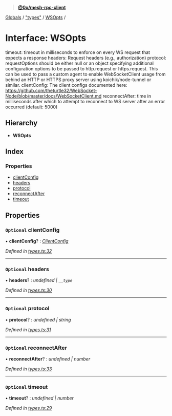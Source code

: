 > **[@0x/mesh-rpc-client](../README.md)**

[Globals](../globals.md) / ["types"](../modules/_types_.md) / [WSOpts](_types_.wsopts.md) /

# Interface: WSOpts

timeout: timeout in milliseconds to enforce on every WS request that expects a response
headers: Request headers (e.g., authorization)
protocol: requestOptions should be either null or an object specifying additional configuration options to be
passed to http.request or https.request. This can be used to pass a custom agent to enable WebSocketClient usage
from behind an HTTP or HTTPS proxy server using koichik/node-tunnel or similar.
clientConfig: The client configs documented here: https://github.com/theturtle32/WebSocket-Node/blob/master/docs/WebSocketClient.md
reconnectAfter: time in milliseconds after which to attempt to reconnect to WS server after an error occurred (default: 5000)

## Hierarchy

* **WSOpts**

## Index

### Properties

* [clientConfig](_types_.wsopts.md#optional-clientconfig)
* [headers](_types_.wsopts.md#optional-headers)
* [protocol](_types_.wsopts.md#optional-protocol)
* [reconnectAfter](_types_.wsopts.md#optional-reconnectafter)
* [timeout](_types_.wsopts.md#optional-timeout)

## Properties

### `Optional` clientConfig

• **clientConfig**? : *[ClientConfig](_types_.clientconfig.md)*

*Defined in [types.ts:32](https://github.com/0xProject/0x-mesh/blob/32339c4/rpc/clients/typescript/src/types.ts#L32)*

___

### `Optional` headers

• **headers**? : *undefined | `__type`*

*Defined in [types.ts:30](https://github.com/0xProject/0x-mesh/blob/32339c4/rpc/clients/typescript/src/types.ts#L30)*

___

### `Optional` protocol

• **protocol**? : *undefined | string*

*Defined in [types.ts:31](https://github.com/0xProject/0x-mesh/blob/32339c4/rpc/clients/typescript/src/types.ts#L31)*

___

### `Optional` reconnectAfter

• **reconnectAfter**? : *undefined | number*

*Defined in [types.ts:33](https://github.com/0xProject/0x-mesh/blob/32339c4/rpc/clients/typescript/src/types.ts#L33)*

___

### `Optional` timeout

• **timeout**? : *undefined | number*

*Defined in [types.ts:29](https://github.com/0xProject/0x-mesh/blob/32339c4/rpc/clients/typescript/src/types.ts#L29)*